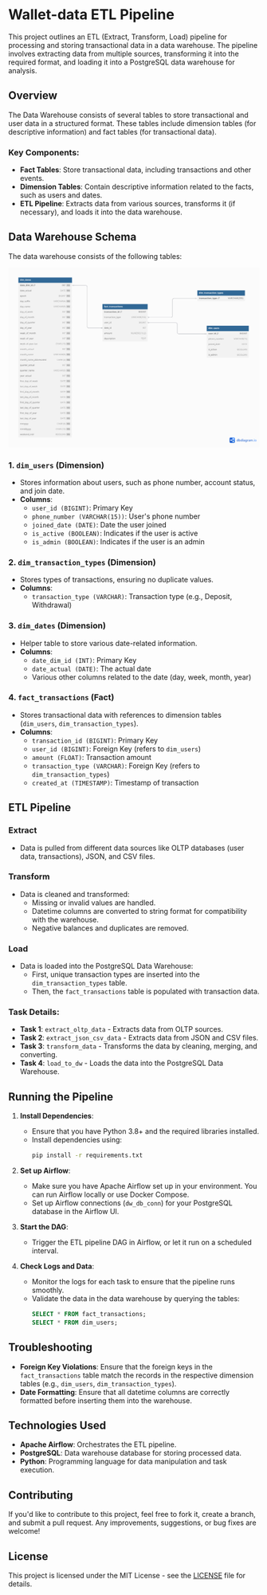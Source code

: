 # Wallet-data ETL Pipeline

This project outlines an ETL (Extract, Transform, Load) pipeline for processing and storing transactional data in a data warehouse. The pipeline involves extracting data from multiple sources, transforming it into the required format, and loading it into a PostgreSQL data warehouse for analysis.

## Overview

The Data Warehouse consists of several tables to store transactional and user data in a structured format. These tables include dimension tables (for descriptive information) and fact tables (for transactional data).

### Key Components:

- **Fact Tables**: Store transactional data, including transactions and other events.
- **Dimension Tables**: Contain descriptive information related to the facts, such as users and dates.
- **ETL Pipeline**: Extracts data from various sources, transforms it (if necessary), and loads it into the data warehouse.

## Data Warehouse Schema

The data warehouse consists of the following tables:

![datawarehouse-modeling](./images/wallet-datawarehouse-modeling.png)

### 1. `dim_users` (Dimension)

- Stores information about users, such as phone number, account status, and join date.
- **Columns**:
  - `user_id (BIGINT)`: Primary Key
  - `phone_number (VARCHAR(15))`: User's phone number
  - `joined_date (DATE)`: Date the user joined
  - `is_active (BOOLEAN)`: Indicates if the user is active
  - `is_admin (BOOLEAN)`: Indicates if the user is an admin

### 2. `dim_transaction_types` (Dimension)

- Stores types of transactions, ensuring no duplicate values.
- **Columns**:
  - `transaction_type (VARCHAR)`: Transaction type (e.g., Deposit, Withdrawal)

### 3. `dim_dates` (Dimension)

- Helper table to store various date-related information.
- **Columns**:
  - `date_dim_id (INT)`: Primary Key
  - `date_actual (DATE)`: The actual date
  - Various other columns related to the date (day, week, month, year)

### 4. `fact_transactions` (Fact)

- Stores transactional data with references to dimension tables (`dim_users`, `dim_transaction_types`).
- **Columns**:
  - `transaction_id (BIGINT)`: Primary Key
  - `user_id (BIGINT)`: Foreign Key (refers to `dim_users`)
  - `amount (FLOAT)`: Transaction amount
  - `transaction_type (VARCHAR)`: Foreign Key (refers to `dim_transaction_types`)
  - `created_at (TIMESTAMP)`: Timestamp of transaction

## ETL Pipeline

### Extract

- Data is pulled from different data sources like OLTP databases (user data, transactions), JSON, and CSV files.

### Transform

- Data is cleaned and transformed:
  - Missing or invalid values are handled.
  - Datetime columns are converted to string format for compatibility with the warehouse.
  - Negative balances and duplicates are removed.

### Load

- Data is loaded into the PostgreSQL Data Warehouse:
  - First, unique transaction types are inserted into the `dim_transaction_types` table.
  - Then, the `fact_transactions` table is populated with transaction data.

### Task Details:

- **Task 1**: `extract_oltp_data` - Extracts data from OLTP sources.
- **Task 2**: `extract_json_csv_data` - Extracts data from JSON and CSV files.
- **Task 3**: `transform_data` - Transforms the data by cleaning, merging, and converting.
- **Task 4**: `load_to_dw` - Loads the data into the PostgreSQL Data Warehouse.

## Running the Pipeline

1. **Install Dependencies**:

   - Ensure that you have Python 3.8+ and the required libraries installed.
   - Install dependencies using:
     ```bash
     pip install -r requirements.txt
     ```

2. **Set up Airflow**:

   - Make sure you have Apache Airflow set up in your environment. You can run Airflow locally or use Docker Compose.
   - Set up Airflow connections (`dw_db_conn`) for your PostgreSQL database in the Airflow UI.

3. **Start the DAG**:

   - Trigger the ETL pipeline DAG in Airflow, or let it run on a scheduled interval.

4. **Check Logs and Data**:
   - Monitor the logs for each task to ensure that the pipeline runs smoothly.
   - Validate the data in the data warehouse by querying the tables:
     ```sql
     SELECT * FROM fact_transactions;
     SELECT * FROM dim_users;
     ```

## Troubleshooting

- **Foreign Key Violations**: Ensure that the foreign keys in the `fact_transactions` table match the records in the respective dimension tables (e.g., `dim_users`, `dim_transaction_types`).
- **Date Formatting**: Ensure that all datetime columns are correctly formatted before inserting them into the warehouse.

## Technologies Used

- **Apache Airflow**: Orchestrates the ETL pipeline.
- **PostgreSQL**: Data warehouse database for storing processed data.
- **Python**: Programming language for data manipulation and task execution.

## Contributing

If you'd like to contribute to this project, feel free to fork it, create a branch, and submit a pull request. Any improvements, suggestions, or bug fixes are welcome!

## License

This project is licensed under the MIT License - see the [LICENSE](LICENSE) file for details.
